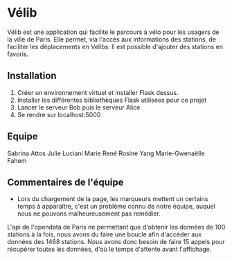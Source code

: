 # Vélib

Vélib est une application qui facilite le parcours à vélo pour les usagers de la ville de Paris. Elle permet, via l'accès aux informations des stations, de faciliter les déplacements en Velibs. Il est possible d'ajouter des stations en favoris.

## Installation

1. Créer un environnement virtuel et installer Flask dessus.
2. Installer les différentes bibliothèques Flask utilisées pour ce projet
3. Lancer le serveur Bob puis le serveur Alice
4. Se rendre sur localhost:5000

## Equipe

Sabrina Attos
Julie Luciani
Marie René
Rosine Yang
Marie-Gwenaëlle Fahem

## Commentaires de l'équipe
- Lors du chargement de la page, les marqueurs mettent un certains temps à apparaître, c'est un problème connu de notre équipe, auquel nous ne pouvons malheureusement pas remédier.

L'api de l'opendata de Paris ne permettant que d'obtenir les données de 100 stations à la fois, nous avons du faire une boucle afin d'accéder aux données des 1468 stations. Nous avons donc besoin de faire 15 appels pour récupérer toutes les données, d'où le temps d'attente avant l'affichage.